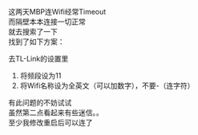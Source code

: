 这两天MBP连Wifi经常Timeout  
而隔壁本本连接一切正常  
就去搜索了一下  
找到了如下方案：  

去TL-Link的设置里

1. 将频段设为11  
2. 将Wifi名称设为全英文（可以加数字），不要-（连字符）

有此问题的不妨试试  
虽然第二点看起来有些迷信。。  
至少我修改重启后可以连了  